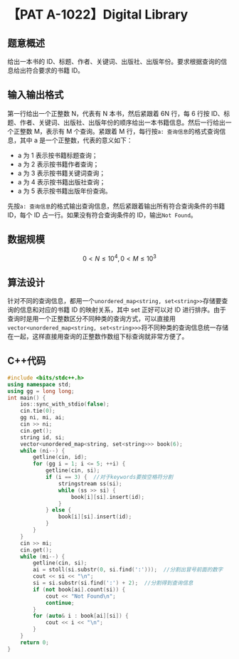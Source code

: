 # 【PAT A-1022】Digital Library

## 题意概述

给出一本书的 ID、标题、作者、关键词、出版社、出版年份。要求根据查询的信息给出符合要求的书籍 ID。

## 输入输出格式

第一行给出一个正整数 N，代表有 N 本书，然后紧跟着 6N 行，每 6 行按 ID、标题、作者、关键词、出版社、出版年份的顺序给出一本书籍信息。然后一行给出一个正整数 M，表示有 M 个查询。紧跟着 M 行，每行按`a: 查询信息`的格式查询信息，其中 a 是一个正整数，代表的意义如下：

- a 为 1 表示按书籍标题查询；
- a 为 2 表示按书籍作者查询；
- a 为 3 表示按书籍关键词查询；
- a 为 4 表示按书籍出版社查询；
- a 为 5 表示按书籍出版年份查询。

先按`a: 查询信息`的格式输出查询信息，然后紧跟着输出所有符合查询条件的书籍 ID，每个 ID 占一行。如果没有符合查询条件的 ID，输出`Not Found`。

## 数据规模

$$0<N \le {10}^4,0<M \le {10}^3$$

## 算法设计

针对不同的查询信息，都用一个`unordered_map<string, set<string>>`存储要查询的信息和对应的书籍 ID 的映射关系，其中 set 正好可以对 ID 进行排序。由于查询时是用一个正整数区分不同种类的查询方式，可以直接用`vector<unordered_map<string, set<string>>>`将不同种类的查询信息统一存储在一起，这样直接用查询的正整数作数组下标查询就非常方便了。

## C++代码

```cpp
#include <bits/stdc++.h>
using namespace std;
using gg = long long;
int main() {
    ios::sync_with_stdio(false);
    cin.tie(0);
    gg ni, mi, ai;
    cin >> ni;
    cin.get();
    string id, si;
    vector<unordered_map<string, set<string>>> book(6);
    while (ni--) {
        getline(cin, id);
        for (gg i = 1; i <= 5; ++i) {
            getline(cin, si);
            if (i == 3) {  //对于keywords要按空格符分割
                stringstream ss(si);
                while (ss >> si) {
                    book[i][si].insert(id);
                }
            } else {
                book[i][si].insert(id);
            }
        }
    }
    cin >> mi;
    cin.get();
    while (mi--) {
        getline(cin, si);
        ai = stoll(si.substr(0, si.find(':')));  //分割出冒号前面的数字
        cout << si << "\n";
        si = si.substr(si.find(':') + 2);  //分割得到查询信息
        if (not book[ai].count(si)) {
            cout << "Not Found\n";
            continue;
        }
        for (auto& i : book[ai][si]) {
            cout << i << "\n";
        }
    }
    return 0;
}
```
